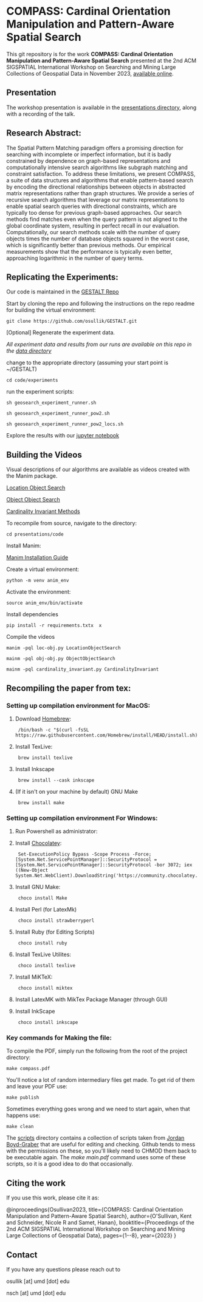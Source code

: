 # COMPASS: Cardinal Orientation Manipulation and Pattern-Aware Spatial Search

This git repository is for the work **COMPASS: Cardinal Orientation Manipulation and Pattern-Aware Spatial Search** presented at the 2nd ACM SIGSPATIAL International Workshop on Searching and Mining Large Collections of Geospatial Data in November 2023, [available online](https://dl.acm.org/doi/pdf/10.1145/3615890.3628537). 

## Presentation

The workshop presentation is available in the [presentations directory](https://github.com/osullik/COMPASS_GEOSEARCH/tree/main/presentations), along with a recording of the talk. 

## Research Abstract: 

The Spatial Pattern Matching paradigm offers a promising direction for searching with incomplete or imperfect information, but it is badly constrained by dependence on graph-based representations and computationally intensive search algorithms like subgraph matching and constraint satisfaction. To address these limitations, we present COMPASS, a suite of data structures and algorithms that enable pattern-based search by encoding the directional relationships between objects in abstracted matrix representations rather than graph structures. We provide a series of recursive search algorithms that leverage our matrix representations to enable spatial search queries with directional constraints, which are typically too dense for previous graph-based approaches. Our search methods find matches even when the query pattern is not aligned to the global coordinate system, resulting in perfect recall in our evaluation. Computationally, our search methods scale with the number of query objects times the number of database objects squared in the worst case, which is significantly better than previous methods. Our empirical measurements show that the performance is typically even better, approaching logarithmic in the number of query terms.

## Replicating the Experiments:

Our code is maintained in the [GESTALT Repo](https://github.com/osullik/GESTALT)

Start by cloning the repo and following the instructions on the repo readme for building the virtual environment:

    git clone https://github.com/osullik/GESTALT.git

[Optional] Regenerate the experiment data. 

*All experiment data and results from our runs are available on this repo in the [data directory](https://github.com/osullik/COMPASS_GEOSEARCH/tree/main/data)*

change to the appropriate directory (assuming your start point is ~/GESTALT)

    cd code/experiments

run the experiment scripts: 

    sh geosearch_experiment_runner.sh

    sh geosearch_experiment_runner_pow2.sh

    sh geosearch_experiment_runner_pow2_locs.sh

Explore the results with our [jupyter notebook](https://github.com/osullik/GESTALT/blob/main/code/COMPASS_experimental_analysis.ipynb)


## Building the Videos

Visual descriptions of our algorithms are available as videos created with the Manim package.

[Location Object Search](https://github.com/osullik/COMPASS_GEOSEARCH/blob/main/presentations/01_LocationObjectSearch.mp4)

[Object Object Search](https://github.com/osullik/COMPASS_GEOSEARCH/blob/main/presentations/02_ObjectObjectSearch.mp4)

[Cardinality Invariant Methods](https://github.com/osullik/COMPASS_GEOSEARCH/blob/main/presentations/03_CardinalityInvariant.mp4)

To recompile from source, navigate to the directory: 

    cd presentations/code

Install Manim:

  [Manim Installation Guide](https://docs.manim.community/en/stable/installation.html#local-installation)

Create a virtual environment: 

    python -m venv anim_env 

Activate the environment: 

    source anim_env/bin/activate

Install dependencies

    pip install -r requirements.txtx  x

Compile the videos

    manim -pql loc-obj.py LocationObjectSearch

    mainm -pql obj-obj.py ObjectObjectSearch

    mainm -pql cardinality_invariant.py CardinalityInvariant

## Recompiling the paper from tex:

### Setting up compilation environment for MacOS: 

1. Download [Homebrew](brew.sh): 

        /bin/bash -c "$(curl -fsSL https://raw.githubusercontent.com/Homebrew/install/HEAD/install.sh)"

2. Install TexLive: 

        brew install texlive

3. Install Inkscape

        brew install --cask inkscape

4. (If it isn't on your machine by default) GNU Make

        brew install make

### Setting up compilation environment For Windows: 

1. Run Powershell as administrator: 

2. Install [Chocolatey](https://chocolatey.org/): 

        Set-ExecutionPolicy Bypass -Scope Process -Force; [System.Net.ServicePointManager]::SecurityProtocol = [System.Net.ServicePointManager]::SecurityProtocol -bor 3072; iex ((New-Object System.Net.WebClient).DownloadString('https://community.chocolatey.org/install.ps1'))

3. Install GNU Make: 

        choco install Make

4. Install Perl (for LatexMk)

        choco install strawberryperl

5. Install Ruby (for Editing Scripts)

        choco install ruby

6. Install TexLive Utilites: 

        choco install texlive

7. Install MiKTeX: 

        choco install miktex

8. Install LatexMK with MikTex Package Manager (through GUI)

9. Install InkScape

        choco install inkscape


### Key commands for Making the file: 

To compile the PDF, simply run the following from the root of the project directory:

    make compass.pdf

You'll notice a lot of random intermediary files get made. To get rid of them and leave your PDF use:

    make publish

Sometimes everything goes wrong and we need to start again, when that happens use: 

    make clean

The [scripts](https://github.com/osullik/COMPASS_GEOSEARCH/tree/main/scripts) directory contains a collection of scripts taken from [Jordan Boyd-Graber](https://github.com/Pinafore/publications/tree/master/scripts) that are useful for editing and checking. Github tends to mess with the permissions on these, so you'll likely need to CHMOD them back to be executable again. The *make main.pdf* command uses some of these scripts, so it is a good idea to do that occasionally. 

## Citing the work

If you use this work, please cite it as: 

  @inproceedings{Osullivan2023,
  title={COMPASS: Cardinal Orientation Manipulation and Pattern-Aware Spatial Search},
  author={O'Sullivan, Kent and Schneider, Nicole R and Samet, Hanan},
  booktitle={Proceedings of the 2nd ACM SIGSPATIAL International Workshop on Searching and Mining Large Collections of Geospatial Data},
  pages={1--8},
  year={2023}
}

## Contact

If you have any questions please reach out to 

  osullik [at] umd [dot] edu

  nsch [at] umd [dot] edu
